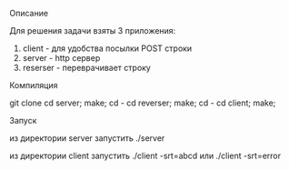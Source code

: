 Описание

Для решения задачи взяты 3 приложения:
1. client - для удобства посылки POST строки
2. server - http сервер
3. reserser - переврачивает строку


Компиляция

git clone 
cd server; make; cd -
cd reverser; make; cd -
cd client; make;


Запуск

из дирeктории server запустить 
./server

из директории client запустить
./client -srt=abcd
или
./client -srt=error



